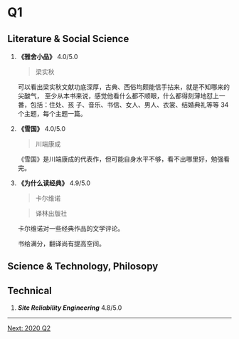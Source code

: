 # Q1

## Literature & Social Science

1. **《雅舍小品》** 4.0/5.0

    > 梁实秋

    可以看出梁实秋文献功底深厚，古典、西俗均颇能信手拈来，就是不知哪来的尖酸气，
    至少从本书来说，感觉他看什么都不顺眼，什么都得刻薄地怼上一番，包括：住处、孩
    子、音乐、书信、女人、男人、衣裳、结婚典礼等等 34 个主题，每个主题一篇。

1. **《雪国》** 4.0/5.0

    > 川端康成

    《雪国》是川端康成的代表作，但可能自身水平不够，看不出哪里好，勉强看完。

1. **《为什么读经典》** 4.9/5.0

    > 卡尔维诺

    > 译林出版社

    卡尔维诺对一些经典作品的文学评论。

    书给满分，翻译尚有提高空间。


## Science & Technology, Philosopy


## Technical

1. ***Site Reliability Engineering*** 4.8/5.0

---------------------------------

[Next: 2020 Q2](Q2.md)
